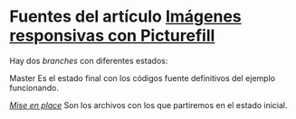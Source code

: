 Fuentes del artículo [Imágenes responsivas con Picturefill](http://code.medula.cl/article_Imagenes-responsivas-con-picturefill.html)
===================================================================

Hay dos _branches_ con diferentes estados:

Master Es el estado final con los códigos fuente definitivos del ejemplo funcionando.

[_Mise en place_](https://github.com/baamenabar/article-picturefill/tree/mise-en-place) Son los archivos con los que partiremos en el estado inicial.


